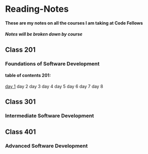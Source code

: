 # Reading-Notes
#### These are my notes on all the courses I am taking at Code Fellows
##### Notes will be broken down by course

## Class 201
### Foundations of Software Development

#### table of contents 201:
[day 1](../class-01.md) 
day 2
day 3 
day 4
day 5
day 6
day 7
day 8

## Class 301
### Intermediate Software Development

## Class 401
### Advanced Software Development
